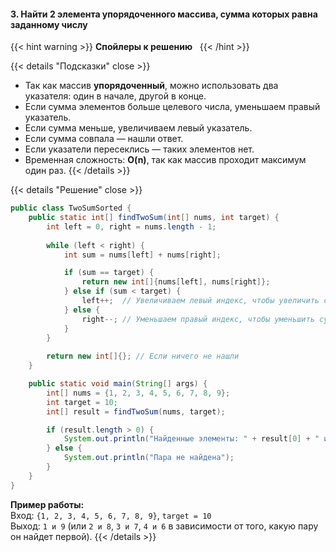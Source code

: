 #### 3. Найти 2 элемента упорядоченного массива, сумма которых равна заданному числу

{{< hint warning >}}
**Спойлеры к решению**  
{{< /hint >}}

{{< details "Подсказки" close >}}
- Так как массив **упорядоченный**, можно использовать два указателя: один в начале, другой в конце.
- Если сумма элементов больше целевого числа, уменьшаем правый указатель.
- Если сумма меньше, увеличиваем левый указатель.
- Если сумма совпала — нашли ответ.
- Если указатели пересеклись — таких элементов нет.
- Временная сложность: **O(n)**, так как массив проходит максимум один раз.
{{< /details >}}

{{< details "Решение" close >}}

```java
public class TwoSumSorted {
    public static int[] findTwoSum(int[] nums, int target) {
        int left = 0, right = nums.length - 1;
        
        while (left < right) {
            int sum = nums[left] + nums[right];

            if (sum == target) {
                return new int[]{nums[left], nums[right]};
            } else if (sum < target) {
                left++;  // Увеличиваем левый индекс, чтобы увеличить сумму
            } else {
                right--; // Уменьшаем правый индекс, чтобы уменьшить сумму
            }
        }
        
        return new int[]{}; // Если ничего не нашли
    }

    public static void main(String[] args) {
        int[] nums = {1, 2, 3, 4, 5, 6, 7, 8, 9};
        int target = 10;
        int[] result = findTwoSum(nums, target);

        if (result.length > 0) {
            System.out.println("Найденные элементы: " + result[0] + " и " + result[1]);
        } else {
            System.out.println("Пара не найдена");
        }
    }
}
```

**Пример работы:**  
Вход: `{1, 2, 3, 4, 5, 6, 7, 8, 9}`, `target = 10`  
Выход: `1 и 9` (или `2 и 8`, `3 и 7`, `4 и 6` в зависимости от того, какую пару он найдет первой).
{{< /details >}}


